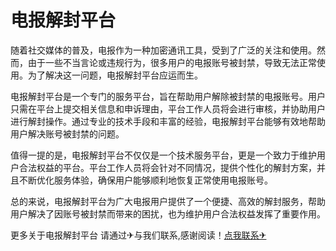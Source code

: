 # 电报解封平台

随着社交媒体的普及，电报作为一种加密通讯工具，受到了广泛的关注和使用。然而，由于一些不当言论或违规行为，很多用户的电报账号被封禁，导致无法正常使用。为了解决这一问题，电报解封平台应运而生。

电报解封平台是一个专门的服务平台，旨在帮助用户解除被封禁的电报账号。用户只需在平台上提交相关信息和申诉理由，平台工作人员将会进行审核，并协助用户进行解封操作。通过专业的技术手段和丰富的经验，电报解封平台能够有效地帮助用户解决账号被封禁的问题。

值得一提的是，电报解封平台不仅仅是一个技术服务平台，更是一个致力于维护用户合法权益的平台。平台工作人员将会针对不同情况，提供个性化的解封方案，并且不断优化服务体验，确保用户能够顺利地恢复正常使用电报账号。

总的来说，电报解封平台为广大电报用户提供了一个便捷、高效的解封服务，帮助用户解决了因账号被封禁而带来的困扰，也为维护用户合法权益发挥了重要作用。

更多关于电报解封平台 请通过✈与我们联系,感谢阅读！[点我联系✈](https://dev.G208.com)